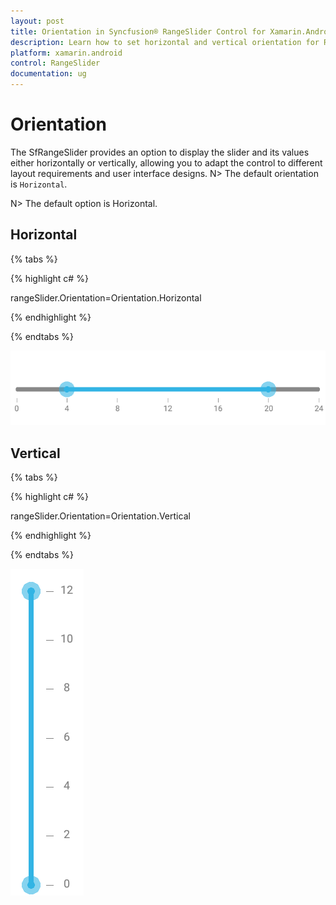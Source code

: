 ```yaml
---
layout: post
title: Orientation in Syncfusion® RangeSlider Control for Xamarin.Android
description: Learn how to set horizontal and vertical orientation for RangeSlider control to suit different layout requirements
platform: xamarin.android
control: RangeSlider
documentation: ug
---
```


# Orientation

The SfRangeSlider provides an option to display the slider and its values either horizontally or vertically, allowing you to adapt the control to different layout requirements and user interface designs.
N> The default orientation is `Horizontal`.

N> The default option is Horizontal.

## Horizontal

{% tabs %}

{% highlight c# %}

rangeSlider.Orientation=Orientation.Horizontal

{% endhighlight %}

{% endtabs %}

![Horizontal RangeSlider in Xamarin.Android](images/RangeSlider-Horizontal.png)

## Vertical

{% tabs %}

{% highlight c# %}

rangeSlider.Orientation=Orientation.Vertical

{% endhighlight %}

{% endtabs %}

![Vertical RangeSlider in Xamarin.Android](images/RangeSlider-Vertical.png)



